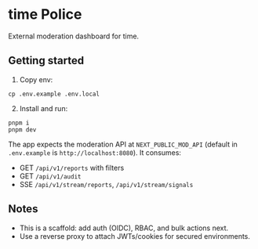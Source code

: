 # time Police

External moderation dashboard for time.

## Getting started

1. Copy env:

```
cp .env.example .env.local
```

2. Install and run:

```
pnpm i
pnpm dev
```

The app expects the moderation API at `NEXT_PUBLIC_MOD_API` (default in `.env.example` is `http://localhost:8080`). It consumes:

- GET `/api/v1/reports` with filters
- GET `/api/v1/audit`
- SSE `/api/v1/stream/reports`, `/api/v1/stream/signals`

## Notes
- This is a scaffold: add auth (OIDC), RBAC, and bulk actions next.
- Use a reverse proxy to attach JWTs/cookies for secured environments.
